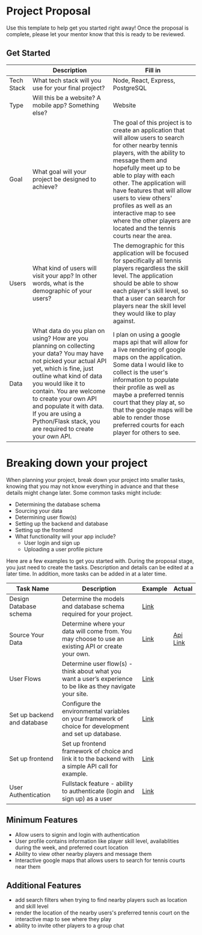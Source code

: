 # Project Proposal

Use this template to help get you started right away! Once the proposal is complete, please let your mentor know that this is ready to be reviewed.

## Get Started

|            | Description                                                                                                                                                                                                                                                                                                                                              | Fill in |
| ---------- | -------------------------------------------------------------------------------------------------------------------------------------------------------------------------------------------------------------------------------------------------------------------------------------------------------------------------------------------------------- | ------- |
| Tech Stack | What tech stack will you use for your final project?                          | Node, React, Express, PostgreSQL      |
| Type       | Will this be a website? A mobile app? Something else?                                                                                                                                                                                                                                                                                                    | Website |
| Goal       | What goal will your project be designed to achieve?                                                                                                                                                                                                                                                                                                      | The goal of this project is to create an application that will allow users to search for other nearby tennis players, with the ability to message them and hopefully meet up to be able to play with each other. The application will have features that will allow users to view others' profiles as well as an interactive map to see where the other players are located and the tennis courts near the area.     |
| Users      | What kind of users will visit your app? In other words, what is the demographic of your users?                                                                                                                                                                                                                                                           | The demographic for this application will be focused for specifically all tennis players regardless the skill level. The application should be able to show each player's skill level, so that a user can search for players near the skill level they would like to play against.        |
| Data       | What data do you plan on using? How are you planning on collecting your data? You may have not picked your actual API yet, which is fine, just outline what kind of data you would like it to contain. You are welcome to create your own API and populate it with data. If you are using a Python/Flask stack, you are required to create your own API. | I plan on using a google maps api that will allow for a live rendering of google maps on the application. Some data I would like to collect is the user's information to populate their profile as well as maybe a preferred tennis court that they play at, so that the google maps will be able to render those preferred courts for each player for others to see.           |

# Breaking down your project

When planning your project, break down your project into smaller tasks, knowing that you may not know everything in advance and that these details might change later. Some common tasks might include:

- Determining the database schema
- Sourcing your data
- Determining user flow(s)
- Setting up the backend and database
- Setting up the frontend
- What functionality will your app include?
  - User login and sign up
  - Uploading a user profile picture

Here are a few examples to get you started with. During the proposal stage, you just need to create the tasks. Description and details can be edited at a later time. In addition, more tasks can be added in at a later time.

| Task Name                   | Description                                                                                                   | Example                                                           | Actual |
| --------------------------- | ------------------------------------------------------------------------------------------------------------- | ----------------------------------------------------------------- | ------------------- |
| Design Database schema      | Determine the models and database schema required for your project.                                           | [Link](https://github.com/hatchways/sb-capstone-example/issues/1) | 
| Source Your Data            | Determine where your data will come from. You may choose to use an existing API or create your own.           | [Link](https://github.com/hatchways/sb-capstone-example/issues/2) | [Api Link](https://developers.google.com/maps/documentation/embed/embedding-map)
| User Flows                  | Determine user flow(s) - think about what you want a user’s experience to be like as they navigate your site. | [Link](https://github.com/hatchways/sb-capstone-example/issues/3) | 
| Set up backend and database | Configure the environmental variables on your framework of choice for development and set up database.        | [Link](https://github.com/hatchways/sb-capstone-example/issues/4) | 
| Set up frontend             | Set up frontend framework of choice and link it to the backend with a simple API call for example.            | [Link](https://github.com/hatchways/sb-capstone-example/issues/5) | 
| User Authentication         | Fullstack feature - ability to authenticate (login and sign up) as a user                                     | [Link](https://github.com/hatchways/sb-capstone-example/issues/6) | 

## Minimum Features

- Allow users to signin and login with authentication
- User profile contains information like player skill level, availablities during the week, and preferred court location
- Ability to view other nearby players and message them
- Interactive google maps that allows users to search for tennis courts near them

## Additional Features
- add search filters when trying to find nearby players such as location and skill level
- render the location of the nearby users's preferred tennis court on the interactive map to see where they play
- ability to invite other players to a group chat 
